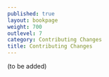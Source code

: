 ```yaml
---
published: true
layout: bookpage
weight: 700
outlevel: 7
category: Contributing Changes
title: Contributing Changes
---
```



(to be added)
